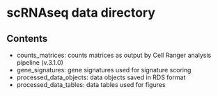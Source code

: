 # scRNAseq data directory

## Contents

 * counts_matrices: counts matrices as output by Cell Ranger analysis pipeline (v.3.1.0)
 * gene_signatures: gene signatures used for signature scoring 
 * processed_data_objects: data objects saved in RDS format
 * processed_data_tables: data tables used for figures
